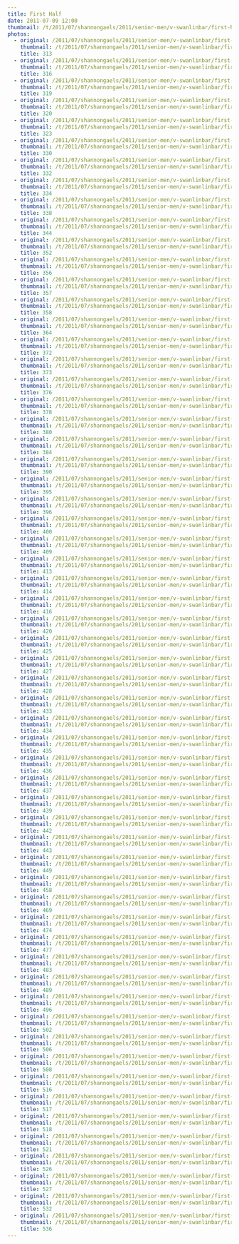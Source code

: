 ```yaml
---
title: First Half
date: 2011-07-09 12:00
thumbnail: /t/2011/07/shannongaels/2011/senior-men/v-swanlinbar/first-half/313.jpg
photos:
  - original: /2011/07/shannongaels/2011/senior-men/v-swanlinbar/first-half/313.jpg
    thumbnail: /t/2011/07/shannongaels/2011/senior-men/v-swanlinbar/first-half/313.jpg
    title: 313
  - original: /2011/07/shannongaels/2011/senior-men/v-swanlinbar/first-half/316.jpg
    thumbnail: /t/2011/07/shannongaels/2011/senior-men/v-swanlinbar/first-half/316.jpg
    title: 316
  - original: /2011/07/shannongaels/2011/senior-men/v-swanlinbar/first-half/319.jpg
    thumbnail: /t/2011/07/shannongaels/2011/senior-men/v-swanlinbar/first-half/319.jpg
    title: 319
  - original: /2011/07/shannongaels/2011/senior-men/v-swanlinbar/first-half/320.jpg
    thumbnail: /t/2011/07/shannongaels/2011/senior-men/v-swanlinbar/first-half/320.jpg
    title: 320
  - original: /2011/07/shannongaels/2011/senior-men/v-swanlinbar/first-half/323.jpg
    thumbnail: /t/2011/07/shannongaels/2011/senior-men/v-swanlinbar/first-half/323.jpg
    title: 323
  - original: /2011/07/shannongaels/2011/senior-men/v-swanlinbar/first-half/330.jpg
    thumbnail: /t/2011/07/shannongaels/2011/senior-men/v-swanlinbar/first-half/330.jpg
    title: 330
  - original: /2011/07/shannongaels/2011/senior-men/v-swanlinbar/first-half/332.jpg
    thumbnail: /t/2011/07/shannongaels/2011/senior-men/v-swanlinbar/first-half/332.jpg
    title: 332
  - original: /2011/07/shannongaels/2011/senior-men/v-swanlinbar/first-half/334.jpg
    thumbnail: /t/2011/07/shannongaels/2011/senior-men/v-swanlinbar/first-half/334.jpg
    title: 334
  - original: /2011/07/shannongaels/2011/senior-men/v-swanlinbar/first-half/338.jpg
    thumbnail: /t/2011/07/shannongaels/2011/senior-men/v-swanlinbar/first-half/338.jpg
    title: 338
  - original: /2011/07/shannongaels/2011/senior-men/v-swanlinbar/first-half/344.jpg
    thumbnail: /t/2011/07/shannongaels/2011/senior-men/v-swanlinbar/first-half/344.jpg
    title: 344
  - original: /2011/07/shannongaels/2011/senior-men/v-swanlinbar/first-half/352.jpg
    thumbnail: /t/2011/07/shannongaels/2011/senior-men/v-swanlinbar/first-half/352.jpg
    title: 352
  - original: /2011/07/shannongaels/2011/senior-men/v-swanlinbar/first-half/356.jpg
    thumbnail: /t/2011/07/shannongaels/2011/senior-men/v-swanlinbar/first-half/356.jpg
    title: 356
  - original: /2011/07/shannongaels/2011/senior-men/v-swanlinbar/first-half/357.jpg
    thumbnail: /t/2011/07/shannongaels/2011/senior-men/v-swanlinbar/first-half/357.jpg
    title: 357
  - original: /2011/07/shannongaels/2011/senior-men/v-swanlinbar/first-half/358.jpg
    thumbnail: /t/2011/07/shannongaels/2011/senior-men/v-swanlinbar/first-half/358.jpg
    title: 358
  - original: /2011/07/shannongaels/2011/senior-men/v-swanlinbar/first-half/364.jpg
    thumbnail: /t/2011/07/shannongaels/2011/senior-men/v-swanlinbar/first-half/364.jpg
    title: 364
  - original: /2011/07/shannongaels/2011/senior-men/v-swanlinbar/first-half/372.jpg
    thumbnail: /t/2011/07/shannongaels/2011/senior-men/v-swanlinbar/first-half/372.jpg
    title: 372
  - original: /2011/07/shannongaels/2011/senior-men/v-swanlinbar/first-half/373.jpg
    thumbnail: /t/2011/07/shannongaels/2011/senior-men/v-swanlinbar/first-half/373.jpg
    title: 373
  - original: /2011/07/shannongaels/2011/senior-men/v-swanlinbar/first-half/376.jpg
    thumbnail: /t/2011/07/shannongaels/2011/senior-men/v-swanlinbar/first-half/376.jpg
    title: 376
  - original: /2011/07/shannongaels/2011/senior-men/v-swanlinbar/first-half/378.jpg
    thumbnail: /t/2011/07/shannongaels/2011/senior-men/v-swanlinbar/first-half/378.jpg
    title: 378
  - original: /2011/07/shannongaels/2011/senior-men/v-swanlinbar/first-half/380.jpg
    thumbnail: /t/2011/07/shannongaels/2011/senior-men/v-swanlinbar/first-half/380.jpg
    title: 380
  - original: /2011/07/shannongaels/2011/senior-men/v-swanlinbar/first-half/384.jpg
    thumbnail: /t/2011/07/shannongaels/2011/senior-men/v-swanlinbar/first-half/384.jpg
    title: 384
  - original: /2011/07/shannongaels/2011/senior-men/v-swanlinbar/first-half/390.jpg
    thumbnail: /t/2011/07/shannongaels/2011/senior-men/v-swanlinbar/first-half/390.jpg
    title: 390
  - original: /2011/07/shannongaels/2011/senior-men/v-swanlinbar/first-half/395.jpg
    thumbnail: /t/2011/07/shannongaels/2011/senior-men/v-swanlinbar/first-half/395.jpg
    title: 395
  - original: /2011/07/shannongaels/2011/senior-men/v-swanlinbar/first-half/396.jpg
    thumbnail: /t/2011/07/shannongaels/2011/senior-men/v-swanlinbar/first-half/396.jpg
    title: 396
  - original: /2011/07/shannongaels/2011/senior-men/v-swanlinbar/first-half/400.jpg
    thumbnail: /t/2011/07/shannongaels/2011/senior-men/v-swanlinbar/first-half/400.jpg
    title: 400
  - original: /2011/07/shannongaels/2011/senior-men/v-swanlinbar/first-half/409.jpg
    thumbnail: /t/2011/07/shannongaels/2011/senior-men/v-swanlinbar/first-half/409.jpg
    title: 409
  - original: /2011/07/shannongaels/2011/senior-men/v-swanlinbar/first-half/413.jpg
    thumbnail: /t/2011/07/shannongaels/2011/senior-men/v-swanlinbar/first-half/413.jpg
    title: 413
  - original: /2011/07/shannongaels/2011/senior-men/v-swanlinbar/first-half/414.jpg
    thumbnail: /t/2011/07/shannongaels/2011/senior-men/v-swanlinbar/first-half/414.jpg
    title: 414
  - original: /2011/07/shannongaels/2011/senior-men/v-swanlinbar/first-half/416.jpg
    thumbnail: /t/2011/07/shannongaels/2011/senior-men/v-swanlinbar/first-half/416.jpg
    title: 416
  - original: /2011/07/shannongaels/2011/senior-men/v-swanlinbar/first-half/420.jpg
    thumbnail: /t/2011/07/shannongaels/2011/senior-men/v-swanlinbar/first-half/420.jpg
    title: 420
  - original: /2011/07/shannongaels/2011/senior-men/v-swanlinbar/first-half/425.jpg
    thumbnail: /t/2011/07/shannongaels/2011/senior-men/v-swanlinbar/first-half/425.jpg
    title: 425
  - original: /2011/07/shannongaels/2011/senior-men/v-swanlinbar/first-half/427.jpg
    thumbnail: /t/2011/07/shannongaels/2011/senior-men/v-swanlinbar/first-half/427.jpg
    title: 427
  - original: /2011/07/shannongaels/2011/senior-men/v-swanlinbar/first-half/428.jpg
    thumbnail: /t/2011/07/shannongaels/2011/senior-men/v-swanlinbar/first-half/428.jpg
    title: 428
  - original: /2011/07/shannongaels/2011/senior-men/v-swanlinbar/first-half/433.jpg
    thumbnail: /t/2011/07/shannongaels/2011/senior-men/v-swanlinbar/first-half/433.jpg
    title: 433
  - original: /2011/07/shannongaels/2011/senior-men/v-swanlinbar/first-half/434.jpg
    thumbnail: /t/2011/07/shannongaels/2011/senior-men/v-swanlinbar/first-half/434.jpg
    title: 434
  - original: /2011/07/shannongaels/2011/senior-men/v-swanlinbar/first-half/435.jpg
    thumbnail: /t/2011/07/shannongaels/2011/senior-men/v-swanlinbar/first-half/435.jpg
    title: 435
  - original: /2011/07/shannongaels/2011/senior-men/v-swanlinbar/first-half/436.jpg
    thumbnail: /t/2011/07/shannongaels/2011/senior-men/v-swanlinbar/first-half/436.jpg
    title: 436
  - original: /2011/07/shannongaels/2011/senior-men/v-swanlinbar/first-half/437.jpg
    thumbnail: /t/2011/07/shannongaels/2011/senior-men/v-swanlinbar/first-half/437.jpg
    title: 437
  - original: /2011/07/shannongaels/2011/senior-men/v-swanlinbar/first-half/439.jpg
    thumbnail: /t/2011/07/shannongaels/2011/senior-men/v-swanlinbar/first-half/439.jpg
    title: 439
  - original: /2011/07/shannongaels/2011/senior-men/v-swanlinbar/first-half/442.jpg
    thumbnail: /t/2011/07/shannongaels/2011/senior-men/v-swanlinbar/first-half/442.jpg
    title: 442
  - original: /2011/07/shannongaels/2011/senior-men/v-swanlinbar/first-half/443.jpg
    thumbnail: /t/2011/07/shannongaels/2011/senior-men/v-swanlinbar/first-half/443.jpg
    title: 443
  - original: /2011/07/shannongaels/2011/senior-men/v-swanlinbar/first-half/449.jpg
    thumbnail: /t/2011/07/shannongaels/2011/senior-men/v-swanlinbar/first-half/449.jpg
    title: 449
  - original: /2011/07/shannongaels/2011/senior-men/v-swanlinbar/first-half/458.jpg
    thumbnail: /t/2011/07/shannongaels/2011/senior-men/v-swanlinbar/first-half/458.jpg
    title: 458
  - original: /2011/07/shannongaels/2011/senior-men/v-swanlinbar/first-half/469.jpg
    thumbnail: /t/2011/07/shannongaels/2011/senior-men/v-swanlinbar/first-half/469.jpg
    title: 469
  - original: /2011/07/shannongaels/2011/senior-men/v-swanlinbar/first-half/474.jpg
    thumbnail: /t/2011/07/shannongaels/2011/senior-men/v-swanlinbar/first-half/474.jpg
    title: 474
  - original: /2011/07/shannongaels/2011/senior-men/v-swanlinbar/first-half/477.jpg
    thumbnail: /t/2011/07/shannongaels/2011/senior-men/v-swanlinbar/first-half/477.jpg
    title: 477
  - original: /2011/07/shannongaels/2011/senior-men/v-swanlinbar/first-half/483.jpg
    thumbnail: /t/2011/07/shannongaels/2011/senior-men/v-swanlinbar/first-half/483.jpg
    title: 483
  - original: /2011/07/shannongaels/2011/senior-men/v-swanlinbar/first-half/489.jpg
    thumbnail: /t/2011/07/shannongaels/2011/senior-men/v-swanlinbar/first-half/489.jpg
    title: 489
  - original: /2011/07/shannongaels/2011/senior-men/v-swanlinbar/first-half/496.jpg
    thumbnail: /t/2011/07/shannongaels/2011/senior-men/v-swanlinbar/first-half/496.jpg
    title: 496
  - original: /2011/07/shannongaels/2011/senior-men/v-swanlinbar/first-half/502.jpg
    thumbnail: /t/2011/07/shannongaels/2011/senior-men/v-swanlinbar/first-half/502.jpg
    title: 502
  - original: /2011/07/shannongaels/2011/senior-men/v-swanlinbar/first-half/506.jpg
    thumbnail: /t/2011/07/shannongaels/2011/senior-men/v-swanlinbar/first-half/506.jpg
    title: 506
  - original: /2011/07/shannongaels/2011/senior-men/v-swanlinbar/first-half/508.jpg
    thumbnail: /t/2011/07/shannongaels/2011/senior-men/v-swanlinbar/first-half/508.jpg
    title: 508
  - original: /2011/07/shannongaels/2011/senior-men/v-swanlinbar/first-half/516.jpg
    thumbnail: /t/2011/07/shannongaels/2011/senior-men/v-swanlinbar/first-half/516.jpg
    title: 516
  - original: /2011/07/shannongaels/2011/senior-men/v-swanlinbar/first-half/517.jpg
    thumbnail: /t/2011/07/shannongaels/2011/senior-men/v-swanlinbar/first-half/517.jpg
    title: 517
  - original: /2011/07/shannongaels/2011/senior-men/v-swanlinbar/first-half/518.jpg
    thumbnail: /t/2011/07/shannongaels/2011/senior-men/v-swanlinbar/first-half/518.jpg
    title: 518
  - original: /2011/07/shannongaels/2011/senior-men/v-swanlinbar/first-half/521.jpg
    thumbnail: /t/2011/07/shannongaels/2011/senior-men/v-swanlinbar/first-half/521.jpg
    title: 521
  - original: /2011/07/shannongaels/2011/senior-men/v-swanlinbar/first-half/526.jpg
    thumbnail: /t/2011/07/shannongaels/2011/senior-men/v-swanlinbar/first-half/526.jpg
    title: 526
  - original: /2011/07/shannongaels/2011/senior-men/v-swanlinbar/first-half/527.jpg
    thumbnail: /t/2011/07/shannongaels/2011/senior-men/v-swanlinbar/first-half/527.jpg
    title: 527
  - original: /2011/07/shannongaels/2011/senior-men/v-swanlinbar/first-half/532.jpg
    thumbnail: /t/2011/07/shannongaels/2011/senior-men/v-swanlinbar/first-half/532.jpg
    title: 532
  - original: /2011/07/shannongaels/2011/senior-men/v-swanlinbar/first-half/536.jpg
    thumbnail: /t/2011/07/shannongaels/2011/senior-men/v-swanlinbar/first-half/536.jpg
    title: 536
---
```

